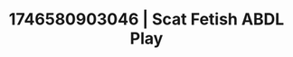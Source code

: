 ---
categories:
- Sensual selfie
- AI-generated
- Slow burn erotica
- Dirty whispers
- Hidden desires
- Bare skin
- ASMR
- Cosplay
image: /assets/images/1746580903046.jpg
layout: post
seo:
  description: Featured content with high-quality ABDL Play, Scat Fetish. HD images
    available.
  keywords: ABDL Play, Scat Fetish
  og_image: /assets/images/1746580903046.jpg
  schema_type: VisualArtwork
tags:
- ABDL Play
- '#1746580903046'
- Scat Fetish
title: 1746580903046 | Scat Fetish ABDL Play
---
